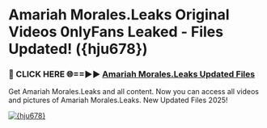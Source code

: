 # Amariah Morales.Leaks Original Videos 0nlyFans Leaked - Files Updated! ({hju678})

<h3>🔴 CLICK HERE 🌐==►► <a href="https://tinyurl.com/ms9xzufz" rel="nofollow">Amariah Morales.Leaks Updated Files</a></h3>

Get Amariah Morales.Leaks and all content. Now you can access all videos and pictures of Amariah Morales.Leaks. New Updated Files 2025!

[![{hju678}](https://i.imgur.com/PQ7UWWw.gif)](https://tinyurl.com/ms9xzufz)